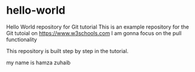 # hello-world
Hello World repository for Git tutorial
This is an example repository for the Git tutoial on https://www.w3schools.com
I am gonna focus on the pull functionality

This repository is built step by step in the tutorial.

my name is hamza zuhaib
